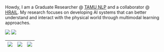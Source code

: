 Howdy,
I am a Graduate Researcher @ [TAMU NLP](https://nlp.cs.tamu.edu/) and a collaborator @ [HRAIL](http://hrail.crasar.org/). My research focuses on developing AI systems that can better understand and interact with the physical world through multimodal learning approaches.

[![](https://img.shields.io/badge/-LinkedIn-0077B5?style=flat-square&logo=linkedin&logoColor=white)](https://www.linkedin.com/in/hasnat-md-abdullah)
[![](https://img.shields.io/badge/-Google_Scholar-4285F4?style=flat-square&logo=google-scholar&logoColor=white)](https://scholar.google.com/citations?user=jFgmL9wAAAAJ&hl=en)

|![](https://github-profile-summary-cards.vercel.app/api/cards/stats?username=Hasnat79&theme=dracula)|![](https://github-profile-summary-cards.vercel.app/api/cards/repos-per-language?username=Hasnat79&theme=dracula)|![](https://github-profile-summary-cards.vercel.app/api/cards/most-commit-language?username=Hasnat79&theme=dracula)|
|-----|------|------|

 
<!--Above stats generated with: [`tipsy/profile-summary-for-github`](https://github.com/tipsy/profile-summary-for-github)>

![Profile Views](https://komarev.com/ghpvc/?username=Hasnat79&color=brightgreen)
